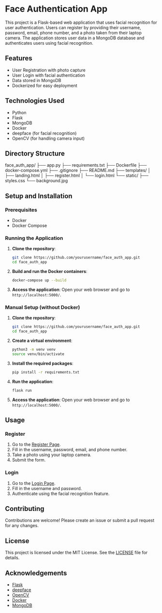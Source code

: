 # Face Authentication App

This project is a Flask-based web application that uses facial recognition for user authentication. Users can register by providing their username, password, email, phone number, and a photo taken from their laptop camera. The application stores user data in a MongoDB database and authenticates users using facial recognition.

## Features

- User Registration with photo capture
- User Login with facial authentication
- Data stored in MongoDB
- Dockerized for easy deployment

## Technologies Used

- Python
- Flask
- MongoDB
- Docker
- deepface (for facial recognition)
- OpenCV (for handling camera input)

## Directory Structure

face_auth_app/
├── app.py
├── requirements.txt
├── Dockerfile
├── docker-compose.yml
├── .gitignore
├── README.md
├── templates/
│ ├── landing.html
│ ├── register.html
│ └── login.html
└── static/
├── styles.css
└── background.jpg


## Setup and Installation

### Prerequisites

- Docker
- Docker Compose

### Running the Application

1. **Clone the repository**:
    ```sh
    git clone https://github.com/yourusername/face_auth_app.git
    cd face_auth_app
    ```

2. **Build and run the Docker containers**:
    ```sh
    docker-compose up --build
    ```

3. **Access the application**:
    Open your web browser and go to `http://localhost:5000/`.

### Manual Setup (without Docker)

1. **Clone the repository**:
    ```sh
    git clone https://github.com/yourusername/face_auth_app.git
    cd face_auth_app
    ```

2. **Create a virtual environment**:
    ```sh
    python3 -m venv venv
    source venv/bin/activate
    ```

3. **Install the required packages**:
    ```sh
    pip install -r requirements.txt
    ```

4. **Run the application**:
    ```sh
    flask run
    ```

5. **Access the application**:
    Open your web browser and go to `http://localhost:5000/`.

## Usage

### Register

1. Go to the [Register Page](http://localhost:5000/register).
2. Fill in the username, password, email, and phone number.
3. Take a photo using your laptop camera.
4. Submit the form.

### Login

1. Go to the [Login Page](http://localhost:5000/login).
2. Fill in the username and password.
3. Authenticate using the facial recognition feature.

## Contributing

Contributions are welcome! Please create an issue or submit a pull request for any changes.

## License

This project is licensed under the MIT License. See the [LICENSE](LICENSE) file for details.

## Acknowledgements

- [Flask](https://flask.palletsprojects.com/)
- [deepface](https://github.com/serengil/deepface)
- [OpenCV](https://opencv.org/)
- [Docker](https://www.docker.com/)
- [MongoDB](https://www.mongodb.com/)

